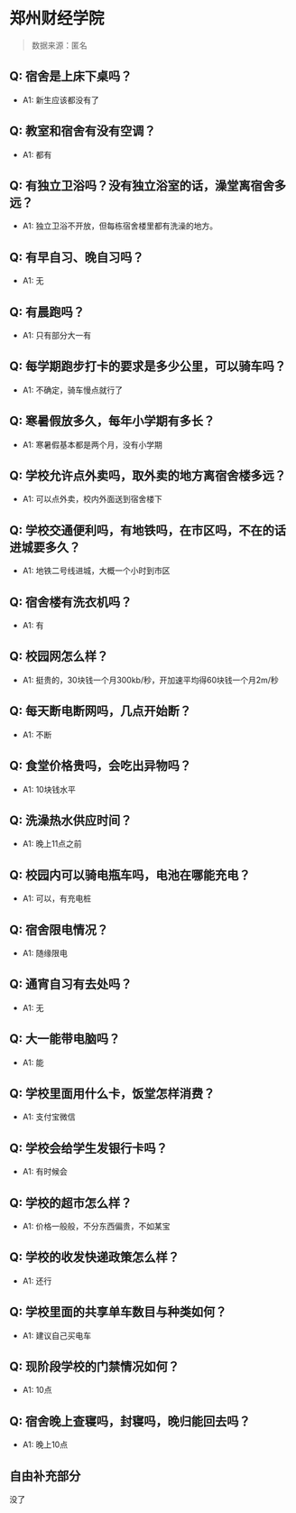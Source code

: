 # 郑州财经学院

> 数据来源：匿名

## Q: 宿舍是上床下桌吗？

- A1: 新生应该都没有了

## Q: 教室和宿舍有没有空调？

- A1: 都有

## Q: 有独立卫浴吗？没有独立浴室的话，澡堂离宿舍多远？

- A1: 独立卫浴不开放，但每栋宿舍楼里都有洗澡的地方。

## Q: 有早自习、晚自习吗？

- A1: 无

## Q: 有晨跑吗？

- A1: 只有部分大一有

## Q: 每学期跑步打卡的要求是多少公里，可以骑车吗？

- A1: 不确定，骑车慢点就行了

## Q: 寒暑假放多久，每年小学期有多长？

- A1: 寒暑假基本都是两个月，没有小学期

## Q: 学校允许点外卖吗，取外卖的地方离宿舍楼多远？

- A1: 可以点外卖，校内外面送到宿舍楼下

## Q: 学校交通便利吗，有地铁吗，在市区吗，不在的话进城要多久？

- A1: 地铁二号线进城，大概一个小时到市区

## Q: 宿舍楼有洗衣机吗？

- A1: 有

## Q: 校园网怎么样？

- A1: 挺贵的，30块钱一个月300kb/秒，开加速平均得60块钱一个月2m/秒

## Q: 每天断电断网吗，几点开始断？

- A1: 不断

## Q: 食堂价格贵吗，会吃出异物吗？

- A1: 10块钱水平

## Q: 洗澡热水供应时间？

- A1: 晚上11点之前

## Q: 校园内可以骑电瓶车吗，电池在哪能充电？

- A1: 可以，有充电桩

## Q: 宿舍限电情况？

- A1: 随缘限电

## Q: 通宵自习有去处吗？

- A1: 无

## Q: 大一能带电脑吗？

- A1: 能

## Q: 学校里面用什么卡，饭堂怎样消费？

- A1: 支付宝微信

## Q: 学校会给学生发银行卡吗？

- A1: 有时候会

## Q: 学校的超市怎么样？

- A1: 价格一般般，不分东西偏贵，不如某宝

## Q: 学校的收发快递政策怎么样？

- A1: 还行

## Q: 学校里面的共享单车数目与种类如何？

- A1: 建议自己买电车

## Q: 现阶段学校的门禁情况如何？

- A1: 10点

## Q: 宿舍晚上查寝吗，封寝吗，晚归能回去吗？

- A1: 晚上10点

## 自由补充部分

没了